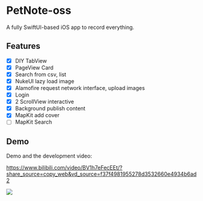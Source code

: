 # PetNote-oss
A fully SwiftUI-based iOS app to record everything.

## Features
- [x] DIY TabView
- [x] PageView Card
- [x] Search from csv, list 
- [x] NukeUI lazy load image
- [x] Alamofire request network interface, upload images
- [x] Login
- [x] 2 ScrollView  interactive
- [x] Background publish content
- [x] MapKit add cover
- [ ] MapKit Search 

## Demo
Demo and the development video: 

https://www.bilibili.com/video/BV1h7eFecEEt/?share_source=copy_web&vd_source=f37f4981955278d3532660e4934b6ad2

[![](https://mymx2-oss.oss-cn-shanghai.aliyuncs.com/doc/img-aichongshe-oss-demo.jpg)](https://www.bilibili.com/video/BV1h7eFecEEt/?share_source=copy_web&vd_source=f37f4981955278d3532660e4934b6ad2)
